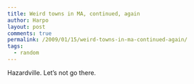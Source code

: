 ```yaml
---
title: Weird towns in MA, continued, again
author: Harpo
layout: post
comments: true
permalink: /2009/01/15/weird-towns-in-ma-continued-again/
tags:
  - random
---
```

Hazardville. Let&#8217;s not go there.